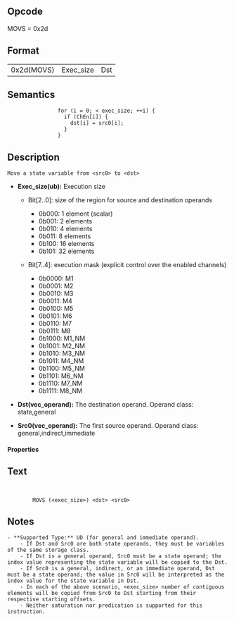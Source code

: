 <!---======================= begin_copyright_notice ============================

Copyright (c) 2019-2021 Intel Corporation

Permission is hereby granted, free of charge, to any person obtaining a copy
of this software and associated documentation files (the "Software"),
to deal in the Software without restriction, including without limitation
the rights to use, copy, modify, merge, publish, distribute, sublicense,
and/or sell copies of the Software, and to permit persons to whom
the Software is furnished to do so, subject to the following conditions:

The above copyright notice and this permission notice shall be included
in all copies or substantial portions of the Software.

THE SOFTWARE IS PROVIDED "AS IS", WITHOUT WARRANTY OF ANY KIND, EXPRESS OR
IMPLIED, INCLUDING BUT NOT LIMITED TO THE WARRANTIES OF MERCHANTABILITY,
FITNESS FOR A PARTICULAR PURPOSE AND NONINFRINGEMENT. IN NO EVENT SHALL THE
AUTHORS OR COPYRIGHT HOLDERS BE LIABLE FOR ANY CLAIM, DAMAGES OR OTHER
LIABILITY, WHETHER IN AN ACTION OF CONTRACT, TORT OR OTHERWISE, ARISING
FROM, OUT OF OR IN CONNECTION WITH THE SOFTWARE OR THE USE OR OTHER DEALINGS
IN THE SOFTWARE.

============================= end_copyright_notice ==========================-->

 

## Opcode

  MOVS = 0x2d

## Format

| | | |
| --- | --- | --- |
| 0x2d(MOVS) | Exec_size | Dst | Src0 |


## Semantics




                    for (i = 0; < exec_size; ++i) {
                      if (ChEn[i]) {
                        dst[i] = src0[i];
                      }
                    }

## Description


    Move a state variable from <src0> to <dst>

- **Exec_size(ub):** Execution size
 
  - Bit[2..0]: size of the region for source and destination operands
 
    - 0b000:  1 element (scalar) 
    - 0b001:  2 elements 
    - 0b010:  4 elements 
    - 0b011:  8 elements 
    - 0b100:  16 elements 
    - 0b101:  32 elements 
  - Bit[7..4]: execution mask (explicit control over the enabled channels)
 
    - 0b0000:  M1 
    - 0b0001:  M2 
    - 0b0010:  M3 
    - 0b0011:  M4 
    - 0b0100:  M5 
    - 0b0101:  M6 
    - 0b0110:  M7 
    - 0b0111:  M8 
    - 0b1000:  M1_NM 
    - 0b1001:  M2_NM 
    - 0b1010:  M3_NM 
    - 0b1011:  M4_NM 
    - 0b1100:  M5_NM 
    - 0b1101:  M6_NM 
    - 0b1110:  M7_NM 
    - 0b1111:  M8_NM
- **Dst(vec_operand):** The destination operand. Operand class: state,general

- **Src0(vec_operand):** The first source operand. Operand class: general,indirect,immediate

#### Properties


## Text
```
    

		MOVS (<exec_size>) <dst> <src0>
```



## Notes



    - **Supported Type:** UD (for general and immediate operand).
        - If Dst and Src0 are both state operands, they must be variables of the same storage class.
        - If Dst is a general operand, Src0 must be a state operand; the index value representing the state variable will be copied to the Dst.
        - If Src0 is a general, indirect, or an immediate operand, Dst must be a state operand; the value in Src0 will be interpreted as the index value for the state variable in Dst.
        - In each of the above scenario, <exec_size> number of contiguous elements will be copied from Src0 to Dst starting from their respective starting offsets.
        - Neither saturation nor predication is supported for this instruction.
